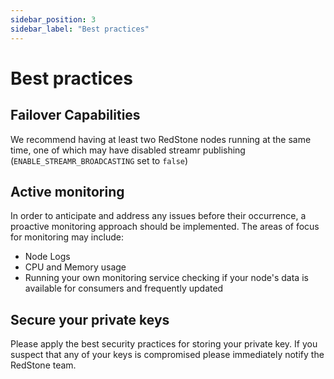 ```yaml
---
sidebar_position: 3
sidebar_label: "Best practices"
---
```


# Best practices

## Failover Capabilities

We recommend having at least two RedStone nodes running at the same time, one of which may have disabled streamr publishing (`ENABLE_STREAMR_BROADCASTING` set to `false`)

## Active monitoring

In order to anticipate and address any issues before their occurrence, a proactive monitoring approach should be implemented. The areas of focus for monitoring may include:

- Node Logs
- CPU and Memory usage
- Running your own monitoring service checking if your node's data is available for consumers and frequently updated

## Secure your private keys

Please apply the best security practices for storing your private key. If you suspect that any of your keys is compromised please immediately notify the RedStone team.
